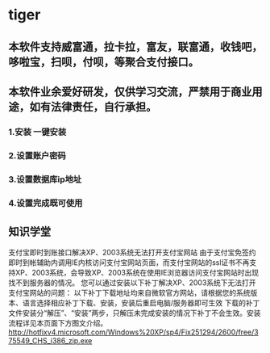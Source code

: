 # tiger

## 本软件支持威富通，拉卡拉，富友，联富通，收钱吧，哆啦宝，扫呗，付呗，等聚合支付接口。
## 本软件业余爱好研发，仅供学习交流，严禁用于商业用途，如有法律责任，自行承担。


### 1.安装 一键安装
### 2.设置账户密码
### 3.设置数据库ip地址
### 4.设置完成既可使用

## 知识学堂
支付宝即时到账接口解决XP、2003系统无法打开支付宝网站
由于支付宝免签约即时到帐辅助内调用IE内核访问支付宝网站页面，而支付宝网站的ssl证书不再支持XP、2003系统，会导致XP、2003系统在使用IE浏览器访问支付宝网站时出现找不到服务器的情况。
您可以通过安装以下补丁解决XP、2003系统下无法打开支付宝网站的问题：
以下补丁下载地址均来自微软官方网站，请根据您的系统版本、语言选择相应补丁下载、安装，安装后重启电脑/服务器即可生效
下载的补丁文件安装分“解压”、“安装”两步，只解压未完成安装的情况下补丁不会生效。安装流程详见本页面下方图文介绍。
http://hotfixv4.microsoft.com/Windows%20XP/sp4/Fix251294/2600/free/375549_CHS_i386_zip.exe
